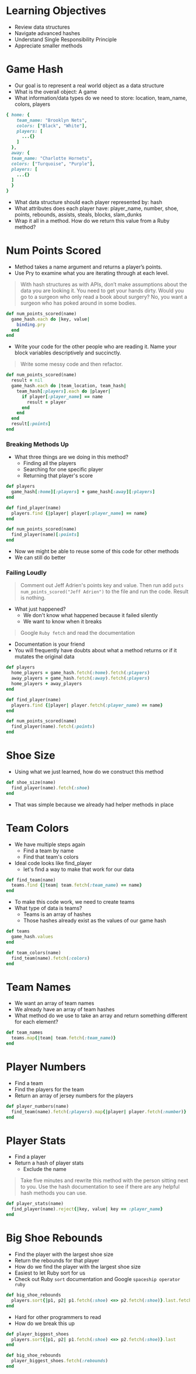 # Learning Objectives
- Review data structures
- Navigate advanced hashes
- Understand Single Responsibility Principle
- Appreciate smaller methods

# Game Hash
- Our goal is to represent a real world object as a data structure
- What is the overall object: A game
- What information/data types do we need to store: location, team_name, colors, players

```ruby
{ home: {
    team_name: "Brooklyn Nets",
    colors: ["Black", "White"],
    players: [
      ...{}
    ]
  },
  away: {
  team_name: "Charlotte Hornets",
  colors: ["Turquoise", "Purple"],
  players: [
    ...{}
  ]
  }
}
```

- What data structure should each player represented by: hash
- What attributes does each player have: player_name, number, shoe, points, rebounds, assists, steals, blocks, slam_dunks
- Wrap it all in a method. How do we return this value from a Ruby method?

# Num Points Scored
- Method takes a name argument and returns a player’s points.
- Use Pry to examine what you are iterating through at each level.

>With hash structures as with APIs, don’t make assumptions about the data you are looking it. You need to get your hands dirty. Would you go to a surgeon who only read a book about surgery? No, you want a surgeon who has poked around in some bodies.

```ruby
def num_points_scored(name)
  game_hash.each do |key, value|
    binding.pry
  end
end
```

- Write your code for the other people who are reading it. Name your block variables descriptively and succinctly.

>Write some messy code and then refactor.

```ruby
def num_points_scored(name)
  result = nil
  game_hash.each do |team_location, team_hash|
    team_hash[:players].each do |player|
      if player[:player_name] == name
        result = player
      end
    end
  end
  result[:points]
end
```

### Breaking Methods Up
- What three things are we doing in this method?
    - Finding all the players
    - Searching for one specific player
    - Returning that player's score

```ruby
def players
  game_hash[:home][:players] + game_hash[:away][:players]
end

def find_player(name)
  players.find {|player| player[:player_name] == name}
end

def num_points_scored(name)
  find_player(name)[:points]
end
```

- Now we might be able to reuse some of this code for other methods
- We can still do better

### Failing Loudly
> Comment out Jeff Adrien's points key and value.
Then run add `puts num_points_scored("Jeff Adrien")` to the file and run the code.
Result is nothing.

- What just happened?
   - We don't know what happened because it failed silently
   - We want to know when it breaks

> Google `Ruby fetch` and read the documentation

- Documentation is your friend
- You will frequently have doubts about what a method returns or if it mutates the original data

 ```ruby
 def players
   home_players = game_hash.fetch(:home).fetch(:players)
   away_players = game_hash.fetch(:away).fetch(:players)
   home_players + away_players
 end

 def find_player(name)
   players.find {|player| player.fetch(:player_name) == name}
 end

 def num_points_scored(name)
   find_player(name).fetch(:points)
 end
 ```

# Shoe Size
- Using what we just learned, how do we construct this method
```ruby
def shoe_size(name)
  find_player(name).fetch(:shoe)
end
```
- That was simple because we already had helper methods in place

# Team Colors
- We have multiple steps again
    - Find a team by name
    - Find that team's colors
- Ideal code looks like find_player
    - let's find a way to make that work for our data

```ruby
def find_team(name)
  teams.find {|team| team.fetch(:team_name) == name}
end
```

- To make this code work, we need to create teams
- What type of data is teams?
    - Teams is an array of hashes
    - Those hashes already exist as the values of our game hash

```ruby
def teams
  game_hash.values
end

def team_colors(name)
  find_team(name).fetch(:colors)
end
```

# Team Names
- We want an array of team names
- We already have an array of team hashes
- What method do we use to take an array and return something different for each element?

```ruby
def team_names
  teams.map{|team| team.fetch(:team_name)}
end
```

# Player Numbers
- Find a team
- Find the players for the team
- Return an array of jersey numbers for the players

```ruby
def player_numbers(name)
  find_team(name).fetch(:players).map{|player| player.fetch(:number)}
end
```

# Player Stats
- Find a player
- Return a hash of player stats
    - Exclude the name

> Take five minutes and rewrite this method with the person sitting next to you. Use the hash documentation to see if there are any helpful hash methods you can use.

```ruby
def player_stats(name)
  find_player(name).reject{|key, value| key == :player_name}
end
```

# Big Shoe Rebounds
- Find the player with the largest shoe size
- Return the rebounds for that player
- How do we find the player with the largest shoe size
- Easiest to let Ruby sort for us
- Check out Ruby `sort` documentation and Google `spaceship operator ruby`

```ruby
def big_shoe_rebounds
  players.sort{|p1, p2| p1.fetch(:shoe) <=> p2.fetch(:shoe)}.last.fetch(:rebounds)
end
```
- Hard for other programmers to read
- How do we break this up

```ruby
def player_biggest_shoes
  players.sort{|p1, p2| p1.fetch(:shoe) <=> p2.fetch(:shoe)}.last
end

def big_shoe_rebounds
  player_biggest_shoes.fetch(:rebounds)
end
```
